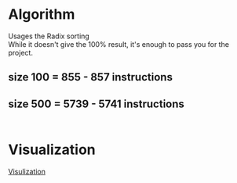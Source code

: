 # Algorithm </br>
Usages the Radix sorting </br>
While it doesn't give the 100% result, it's enough to pass you for the project.
## size 100 = 855 - 857 instructions </br>
## size 500 = 5739 - 5741 instructions </br></br>
# Visualization </br>
[Visulization](https://github.com/o-reo/push_swap_visualizer) </br>
